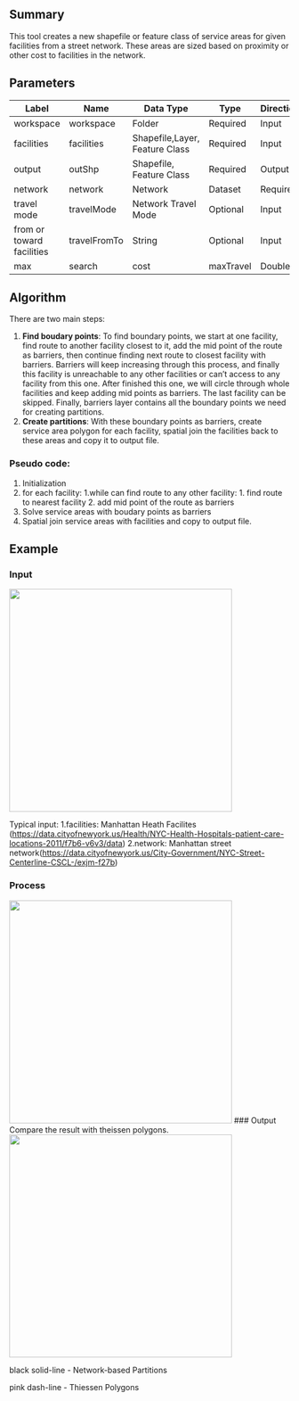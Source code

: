 ## Summary
This tool creates a new shapefile or feature class of service areas for given facilities from a street network. These areas are sized based on proximity or other cost to facilities in the network.
## Parameters
|Label|	Name|	Data Type|	Type|	Direction|	Filter|	Default|
|-|-|-|-|-|-|-|
|workspace| workspace| Folder| Required| Input| | |
|facilities| facilities| Shapefile,Layer, Feature Class| Required| Input| Feature Type:[“Point”]| |
output| outShp| Shapefile, Feature Class| Required| Output| | |
network| network| Network| Dataset| Required| Input| | |
travel mode| travelMode| Network Travel Mode| Optional| Input| Travel Mode Unit Type| Driving Time|
from or toward facilities| travelFromTo| String| Optional| Input| [“FROM_FACILITIES”, “TO_FACILITIES”]| “FROM_FACILITIES”|
max| search| cost| maxTravel| Double| Optional| Input| | 1000000

## Algorithm
There are two main steps:
1. **Find boudary points**: To find boundary points, we start at one facility, find route to another facility closest to it, add the mid point of the route as barriers, then continue finding next route to closest facility with barriers. Barriers will keep increasing through this process, and finally this facility is unreachable to any other facilities or can’t access to any facility from this one. After finished this one, we will circle through whole facilities and keep adding mid points as barriers. The last facility can be skipped. Finally, barriers layer contains all the boundary points we need for creating partitions.
2. **Create partitions**: With these boundary points as barriers, create service area polygon for each facility, spatial join the facilities back to these areas and copy it to output file.

### Pseudo code:
1. Initialization
2. for each facility:
	1.while can find route to any other facility:
		1. find route to nearest facility
		2. add mid point of the route as barriers
3. Solve service areas with boudary points as barriers
4. Spatial join service areas with facilities and copy to output file.

## Example
### Input
<img src="https://github.com/JingzongWang/Arcpy-network-partitionging/blob/main/Network-based-partitioning/Network-based-partitioning-input.jpg" style="width:400px;"/>

Typical input: 
	1.facilities: Manhattan Heath Facilites (https://data.cityofnewyork.us/Health/NYC-Health-Hospitals-patient-care-locations-2011/f7b6-v6v3/data)
	2.network: Manhattan street network(https://data.cityofnewyork.us/City-Government/NYC-Street-Centerline-CSCL-/exjm-f27b)

### Process
<img src="https://github.com/JingzongWang/Arcpy-network-partitionging/blob/main/Network-based-partitioning/Network-based-partitioning-process.jpg" style="width:400px;"/>
### Output
Compare the result with theissen polygons.

<img src="https://github.com/JingzongWang/Arcpy-network-partitionging/blob/main/Network-based-partitioning/Network-based-partitioning-result.jpg" style="width:400px;"/>

black solid-line - Network-based Partitions

pink dash-line - Thiessen Polygons

